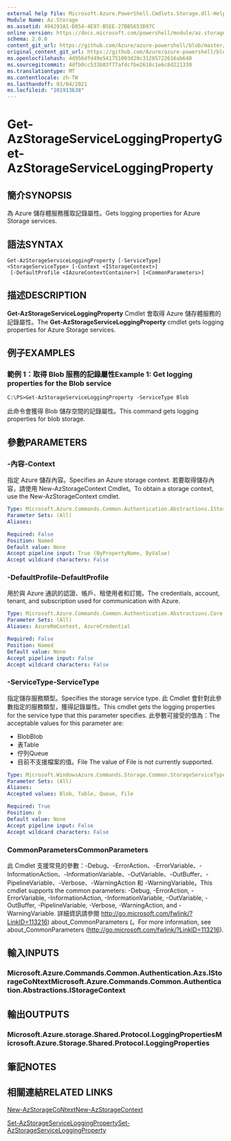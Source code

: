 ```yaml
---
external help file: Microsoft.Azure.PowerShell.Cmdlets.Storage.dll-Help.xml
Module Name: Az.Storage
ms.assetid: 494291A1-D854-4E97-B5EE-27BB5653D97C
online version: https://docs.microsoft.com/powershell/module/az.storage/get-azstorageserviceloggingproperty
schema: 2.0.0
content_git_url: https://github.com/Azure/azure-powershell/blob/master/src/Storage/Storage.Management/help/Get-AzStorageServiceLoggingProperty.md
original_content_git_url: https://github.com/Azure/azure-powershell/blob/master/src/Storage/Storage.Management/help/Get-AzStorageServiceLoggingProperty.md
ms.openlocfilehash: 4d956dfd49e541751003d28c31285722616ab640
ms.sourcegitcommit: 4dfb0cc533b83f77afdcfbe2618c1e6c8d221330
ms.translationtype: MT
ms.contentlocale: zh-TW
ms.lasthandoff: 03/04/2021
ms.locfileid: "101913638"
---
```

# <span data-ttu-id="c6573-101">Get-AzStorageServiceLoggingProperty</span><span class="sxs-lookup"><span data-stu-id="c6573-101">Get-AzStorageServiceLoggingProperty</span></span>

## <span data-ttu-id="c6573-102">簡介</span><span class="sxs-lookup"><span data-stu-id="c6573-102">SYNOPSIS</span></span>
<span data-ttu-id="c6573-103">為 Azure 儲存體服務獲取記錄屬性。</span><span class="sxs-lookup"><span data-stu-id="c6573-103">Gets logging properties for Azure Storage services.</span></span>

## <span data-ttu-id="c6573-104">語法</span><span class="sxs-lookup"><span data-stu-id="c6573-104">SYNTAX</span></span>

```
Get-AzStorageServiceLoggingProperty [-ServiceType] <StorageServiceType> [-Context <IStorageContext>]
 [-DefaultProfile <IAzureContextContainer>] [<CommonParameters>]
```

## <span data-ttu-id="c6573-105">描述</span><span class="sxs-lookup"><span data-stu-id="c6573-105">DESCRIPTION</span></span>
<span data-ttu-id="c6573-106">**Get-AzStorageServiceLoggingProperty** Cmdlet 會取得 Azure 儲存體服務的記錄屬性。</span><span class="sxs-lookup"><span data-stu-id="c6573-106">The **Get-AzStorageServiceLoggingProperty** cmdlet gets logging properties for Azure Storage services.</span></span>

## <span data-ttu-id="c6573-107">例子</span><span class="sxs-lookup"><span data-stu-id="c6573-107">EXAMPLES</span></span>

### <span data-ttu-id="c6573-108">範例 1：取得 Blob 服務的記錄屬性</span><span class="sxs-lookup"><span data-stu-id="c6573-108">Example 1: Get logging properties for the Blob service</span></span>
```
C:\PS>Get-AzStorageServiceLoggingProperty -ServiceType Blob
```

<span data-ttu-id="c6573-109">此命令會獲得 Blob 儲存空間的記錄屬性。</span><span class="sxs-lookup"><span data-stu-id="c6573-109">This command gets logging properties for blob storage.</span></span>

## <span data-ttu-id="c6573-110">參數</span><span class="sxs-lookup"><span data-stu-id="c6573-110">PARAMETERS</span></span>

### <span data-ttu-id="c6573-111">-內容</span><span class="sxs-lookup"><span data-stu-id="c6573-111">-Context</span></span>
<span data-ttu-id="c6573-112">指定 Azure 儲存內容。</span><span class="sxs-lookup"><span data-stu-id="c6573-112">Specifies an Azure storage context.</span></span>
<span data-ttu-id="c6573-113">若要取得儲存內容，請使用 New-AzStorageContext Cmdlet。</span><span class="sxs-lookup"><span data-stu-id="c6573-113">To obtain a storage context, use the New-AzStorageContext cmdlet.</span></span>

```yaml
Type: Microsoft.Azure.Commands.Common.Authentication.Abstractions.IStorageContext
Parameter Sets: (All)
Aliases:

Required: False
Position: Named
Default value: None
Accept pipeline input: True (ByPropertyName, ByValue)
Accept wildcard characters: False
```

### <span data-ttu-id="c6573-114">-DefaultProfile</span><span class="sxs-lookup"><span data-stu-id="c6573-114">-DefaultProfile</span></span>
<span data-ttu-id="c6573-115">用於與 Azure 通訊的認證、帳戶、租使用者和訂閱。</span><span class="sxs-lookup"><span data-stu-id="c6573-115">The credentials, account, tenant, and subscription used for communication with Azure.</span></span>

```yaml
Type: Microsoft.Azure.Commands.Common.Authentication.Abstractions.Core.IAzureContextContainer
Parameter Sets: (All)
Aliases: AzureRmContext, AzureCredential

Required: False
Position: Named
Default value: None
Accept pipeline input: False
Accept wildcard characters: False
```

### <span data-ttu-id="c6573-116">-ServiceType</span><span class="sxs-lookup"><span data-stu-id="c6573-116">-ServiceType</span></span>
<span data-ttu-id="c6573-117">指定儲存服務類型。</span><span class="sxs-lookup"><span data-stu-id="c6573-117">Specifies the storage service type.</span></span>
<span data-ttu-id="c6573-118">此 Cmdlet 會針對此參數指定的服務類型，獲得記錄屬性。</span><span class="sxs-lookup"><span data-stu-id="c6573-118">This cmdlet gets the logging properties for the service type that this parameter specifies.</span></span>
<span data-ttu-id="c6573-119">此參數可接受的值為：</span><span class="sxs-lookup"><span data-stu-id="c6573-119">The acceptable values for this parameter are:</span></span>
- <span data-ttu-id="c6573-120">Blob</span><span class="sxs-lookup"><span data-stu-id="c6573-120">Blob</span></span> 
- <span data-ttu-id="c6573-121">表</span><span class="sxs-lookup"><span data-stu-id="c6573-121">Table</span></span>
- <span data-ttu-id="c6573-122">佇列</span><span class="sxs-lookup"><span data-stu-id="c6573-122">Queue</span></span>
- <span data-ttu-id="c6573-123">目前不支援檔案的值。</span><span class="sxs-lookup"><span data-stu-id="c6573-123">File The value of File is not currently supported.</span></span>

```yaml
Type: Microsoft.WindowsAzure.Commands.Storage.Common.StorageServiceType
Parameter Sets: (All)
Aliases:
Accepted values: Blob, Table, Queue, File

Required: True
Position: 0
Default value: None
Accept pipeline input: False
Accept wildcard characters: False
```

### <span data-ttu-id="c6573-124">CommonParameters</span><span class="sxs-lookup"><span data-stu-id="c6573-124">CommonParameters</span></span>
<span data-ttu-id="c6573-125">此 Cmdlet 支援常見的參數：-Debug、-ErrorAction、-ErrorVariable、-InformationAction、-InformationVariable、-OutVariable、-OutBuffer、-PipelineVariable、-Verbose、-WarningAction 和 -WarningVariable。</span><span class="sxs-lookup"><span data-stu-id="c6573-125">This cmdlet supports the common parameters: -Debug, -ErrorAction, -ErrorVariable, -InformationAction, -InformationVariable, -OutVariable, -OutBuffer, -PipelineVariable, -Verbose, -WarningAction, and -WarningVariable.</span></span> <span data-ttu-id="c6573-126">詳細資訊請參閱 http://go.microsoft.com/fwlink/?LinkID=113216) about_CommonParameters (。</span><span class="sxs-lookup"><span data-stu-id="c6573-126">For more information, see about_CommonParameters (http://go.microsoft.com/fwlink/?LinkID=113216).</span></span>

## <span data-ttu-id="c6573-127">輸入</span><span class="sxs-lookup"><span data-stu-id="c6573-127">INPUTS</span></span>

### <span data-ttu-id="c6573-128">Microsoft.Azure.Commands.Common.Authentication.Azs.IStorageCoNtext</span><span class="sxs-lookup"><span data-stu-id="c6573-128">Microsoft.Azure.Commands.Common.Authentication.Abstractions.IStorageContext</span></span>

## <span data-ttu-id="c6573-129">輸出</span><span class="sxs-lookup"><span data-stu-id="c6573-129">OUTPUTS</span></span>

### <span data-ttu-id="c6573-130">Microsoft.Azure.storage.Shared.Protocol.LoggingProperties</span><span class="sxs-lookup"><span data-stu-id="c6573-130">Microsoft.Azure.Storage.Shared.Protocol.LoggingProperties</span></span>

## <span data-ttu-id="c6573-131">筆記</span><span class="sxs-lookup"><span data-stu-id="c6573-131">NOTES</span></span>

## <span data-ttu-id="c6573-132">相關連結</span><span class="sxs-lookup"><span data-stu-id="c6573-132">RELATED LINKS</span></span>

[<span data-ttu-id="c6573-133">New-AzStorageCoNtext</span><span class="sxs-lookup"><span data-stu-id="c6573-133">New-AzStorageContext</span></span>](./New-AzStorageContext.md)

[<span data-ttu-id="c6573-134">Set-AzStorageServiceLoggingProperty</span><span class="sxs-lookup"><span data-stu-id="c6573-134">Set-AzStorageServiceLoggingProperty</span></span>](./Set-AzStorageServiceLoggingProperty.md)


